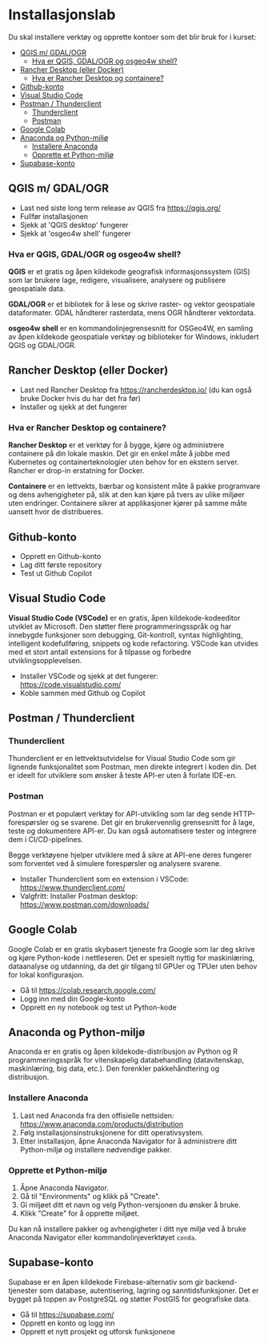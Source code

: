 # Installasjonslab

Du skal installere verktøy og opprette kontoer som det blir bruk for i kurset: 

- [QGIS m/ GDAL/OGR](#qgis-m-gdalogr)
    - [Hva er QGIS, GDAL/OGR og osgeo4w shell?](#hva-er-qgis-gdalogr-og-osgeo4w-shell)
- [Rancher Desktop (eller Docker)](#rancher-desktop-eller-docker)
    - [Hva er Rancher Desktop og containere?](#hva-er-rancher-desktop-og-containere)
- [Github-konto](#github-konto)
- [Visual Studio Code](#visual-studio-code)
- [Postman / Thunderclient](#postman--thunderclient)
    - [Thunderclient](#thunderclient)
    - [Postman](#postman)
- [Google Colab](#google-colab)
- [Anaconda og Python-miljø](#anaconda-og-python-miljø)
    - [Installere Anaconda](#installere-anaconda)
    - [Opprette et Python-miljø](#opprette-et-python-miljø)
- [Supabase-konto](#supabase-konto)

## QGIS m/ GDAL/OGR

* Last ned siste long term release av QGIS fra https://qgis.org/
* Fullfør installasjonen
* Sjekk at 'QGIS desktop' fungerer
* Sjekk at 'osgeo4w shell' fungerer

### Hva er QGIS, GDAL/OGR og osgeo4w shell?

**QGIS** er et gratis og åpen kildekode geografisk informasjonssystem (GIS) som lar brukere lage, redigere, visualisere, analysere og publisere geospatiale data.

**GDAL/OGR** er et bibliotek for å lese og skrive raster- og vektor geospatiale dataformater. GDAL håndterer rasterdata, mens OGR håndterer vektordata.

**osgeo4w shell** er en kommandolinjegrensesnitt for OSGeo4W, en samling av åpen kildekode geospatiale verktøy og biblioteker for Windows, inkludert QGIS og GDAL/OGR.

## Rancher Desktop (eller Docker)

* Last ned Rancher Desktop fra https://rancherdesktop.io/ (du kan også bruke Docker hvis du har det fra før)
* Installer og sjekk at det fungerer

### Hva er Rancher Desktop og containere?

**Rancher Desktop** er et verktøy for å bygge, kjøre og administrere containere på din lokale maskin. Det gir en enkel måte å jobbe med Kubernetes og containerteknologier uten behov for en ekstern server. Rancher er drop-in erstatning for Docker.

**Containere** er en lettvekts, bærbar og konsistent måte å pakke programvare og dens avhengigheter på, slik at den kan kjøre på tvers av ulike miljøer uten endringer. Containere sikrer at applikasjoner kjører på samme måte uansett hvor de distribueres.


## Github-konto

* Opprett en Github-konto
* Lag ditt første repository
* Test ut Github Copilot

## Visual Studio Code

**Visual Studio Code (VSCode)** er en gratis, åpen kildekode-kodeeditor utviklet av Microsoft. Den støtter flere programmeringsspråk og har innebygde funksjoner som debugging, Git-kontroll, syntax highlighting, intelligent kodefullføring, snippets og kode refactoring. VSCode kan utvides med et stort antall extensions for å tilpasse og forbedre utviklingsopplevelsen.

* Installer VSCode og sjekk at det fungerer: https://code.visualstudio.com/
* Koble sammen med Github og Copilot

## Postman / Thunderclient

### Thunderclient
Thunderclient er en lettvektsutvidelse for Visual Studio Code som gir lignende funksjonalitet som Postman, men direkte integrert i koden din. Det er ideelt for utviklere som ønsker å teste API-er uten å forlate IDE-en.

### Postman
Postman er et populært verktøy for API-utvikling som lar deg sende HTTP-forespørsler og se svarene. Det gir en brukervennlig grensesnitt for å lage, teste og dokumentere API-er. Du kan også automatisere tester og integrere dem i CI/CD-pipelines.

Begge verktøyene hjelper utviklere med å sikre at API-ene deres fungerer som forventet ved å simulere forespørsler og analysere svarene.

* Installer Thunderclient som en extension i VSCode: https://www.thunderclient.com/
* Valgfritt: Installer Postman desktop: https://www.postman.com/downloads/

## Google Colab

Google Colab er en gratis skybasert tjeneste fra Google som lar deg skrive og kjøre Python-kode i nettleseren. Det er spesielt nyttig for maskinlæring, dataanalyse og utdanning, da det gir tilgang til GPUer og TPUer uten behov for lokal konfigurasjon.

* Gå til https://colab.research.google.com/
* Logg inn med din Google-konto
* Opprett en ny notebook og test ut Python-kode

## Anaconda og Python-miljø

Anaconda er en gratis og åpen kildekode-distribusjon av Python og R programmeringsspråk for vitenskapelig databehandling (datavitenskap, maskinlæring, big data, etc.). Den forenkler pakkehåndtering og distribusjon.

### Installere Anaconda

1. Last ned Anaconda fra den offisielle nettsiden: https://www.anaconda.com/products/distribution
2. Følg installasjonsinstruksjonene for ditt operativsystem.
3. Etter installasjon, åpne Anaconda Navigator for å administrere ditt Python-miljø og installere nødvendige pakker.

### Opprette et Python-miljø

1. Åpne Anaconda Navigator.
2. Gå til "Environments" og klikk på "Create".
3. Gi miljøet ditt et navn og velg Python-versjonen du ønsker å bruke.
4. Klikk "Create" for å opprette miljøet.

Du kan nå installere pakker og avhengigheter i ditt nye miljø ved å bruke Anaconda Navigator eller kommandolinjeverktøyet `conda`.

## Supabase-konto

Supabase er en åpen kildekode Firebase-alternativ som gir backend-tjenester som database, autentisering, lagring og sanntidsfunksjoner. Det er bygget på toppen av PostgreSQL og støtter PostGIS for geografiske data.

* Gå til https://supabase.com/
* Opprett en konto og logg inn
* Opprett et nytt prosjekt og utforsk funksjonene